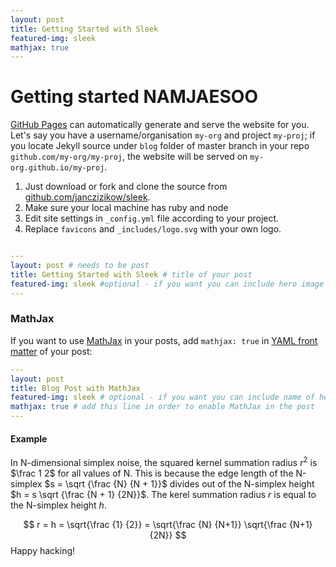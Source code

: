 ```yaml
---
layout: post
title: Getting Started with Sleek
featured-img: sleek
mathjax: true
---
```


# Getting started NAMJAESOO

[GitHub Pages](https://pages.github.com) can automatically generate and serve the website for you.
Let's say you have a username/organisation `my-org` and project `my-proj`; if you locate Jekyll source under `blog` folder of master branch in your repo `github.com/my-org/my-proj`, the website will be served on `my-org.github.io/my-proj`.

1. Just download or fork and clone the source from [github.com/janczizikow/sleek](https://github.com/janczizikow/sleek/).
2. Make sure your local machine has ruby and node
3. Edit site settings in  `_config.yml` file according to your project.
4. Replace `favicons` and `_includes/logo.svg` with your own logo.

```yaml

---
layout: post # needs to be post
title: Getting Started with Sleek # title of your post
featured-img: sleek #optional - if you want you can include hero image
---

```



### MathJax

If you want to use [MathJax](https://www.mathjax.org/) in your posts, add `mathjax: true` in [YAML front matter](https://jekyllrb.com/docs/frontmatter/) of your post:

```yaml
---
layout: post
title: Blog Post with MathJax
featured-img: sleek # optional - if you want you can include name of hero image
mathjax: true # add this line in order to enable MathJax in the post
---
```

#### Example

In N-dimensional simplex noise, the squared kernel summation radius $r^2$ is $\frac 1 2$
for all values of N. This is because the edge length of the N-simplex $s = \sqrt {\frac {N} {N + 1}}$
divides out of the N-simplex height $h = s \sqrt {\frac {N + 1} {2N}}$.
The kerel summation radius $r$ is equal to the N-simplex height $h$.

$$ r = h = \sqrt{\frac {1} {2}} = \sqrt{\frac {N} {N+1}} \sqrt{\frac {N+1} {2N}} $$
Happy hacking!
